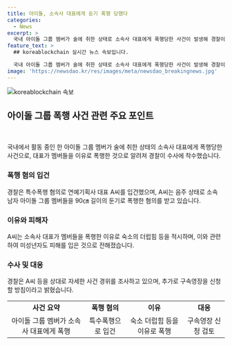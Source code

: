 ```yaml
---
title: 아이돌, 소속사 대표에게 둔기 폭행 당했다
categories:
  - News
excerpt: >
  국내 아이돌 그룹 멤버가 술에 취한 상태로 소속사 대표에게 폭행당한 사건이 발생해 경찰이 수사에 착수했다. 대표는 음주 상태에서 멤버들을 둔기로 폭행한 혐의를 받으며, 더럽게 쓴 숙소를 이유로 멤버들을 공격했다고 전해졌다. 미성년자도 피해를 입은 것으로 알려졌고, 경찰은 상세한 사건 경위를 조사 중이며 구속영장을 검토 중이라고 밝혔다.
feature_text: >
  ## koreablockchain 실시간 뉴스 속보입니다.

  국내 아이돌 그룹 멤버가 술에 취한 상태로 소속사 대표에게 폭행당한 사건이 발생해 경찰이 수사에 착수했다. 대표는 음주 상태에서 멤버들을 둔기로 폭행한 혐의를 받으며, 더럽게 쓴 숙소를 이유로 멤버들을 공격했다고 전해졌다. 미성년자도 피해를 입은 것으로 알려졌고, 경찰은 상세한 사건 경위를 조사 중이며 구속영장을 검토 중이라고 밝혔다.
image: 'https://newsdao.kr/res/images/meta/newsdao_breakingnews.jpg'
---
```


<p><img src="https://newsdao.kr/res/images/meta/newsdao_breakingnews.jpg" alt="koreablockchain 속보" /></p>

<h2 data-ke-size="size26">아이돌 그룹 폭행 사건 관련 주요 포인트</h2>

<p data-ke-size="size16">&nbsp;</p>

<p>국내에서 활동 중인 한 아이돌 그룹 멤버가 술에 취한 상태의 소속사 대표에게 폭행당한 사건으로, 대표가 멤버들을 이유로 폭행한 것으로 알려져 경찰이 수사에 착수했습니다.</p>

<h3>폭행 혐의 입건</h3>

<p data-ke-size="size16">경찰은 특수폭행 혐의로 연예기획사 대표 A씨를 입건했으며, A씨는 음주 상태로 소속 남자 아이돌 그룹 멤버들을 90㎝ 길이의 둔기로 폭행한 혐의를 받고 있습니다.</p>

<h3>이유와 피해자</h3>

<p data-ke-size="size16">A씨는 소속사 대표가 멤버들을 폭행한 이유로 숙소의 더럽힘 등을 적시하며, 이와 관련하여 미성년자도 피해를 입은 것으로 전해졌습니다.</p>

<h3>수사 및 대응</h3>

<p data-ke-size="size16">경찰은 A씨 등을 상대로 자세한 사건 경위를 조사하고 있으며, 추가로 구속영장을 신청할 방침이라고 밝혔습니다.</p>

<table>
    <tbody>
        <tr>
            <td style="text-align: center; height: 17px;"><b>사건 요약</b></td>
            <td style="text-align: center; height: 17px;"><b>폭행 혐의</b></td>
            <td style="text-align: center; height: 17px;"><b>이유</b></td>
            <td style="text-align: center; height: 17px;"><b>대응</b></td>
        </tr>
        <tr>
            <td style="text-align: center;">아이돌 그룹 멤버가 소속사 대표에게 폭행</td>
            <td style="text-align: center;">특수폭행으로 입건</td>
            <td style="text-align: center;">숙소 더럽힘 등을 이유로 폭행</td>
            <td style="text-align: center;">구속영장 신청 검토</td>
        </tr>
    </tbody>
</table>

<p data-ke-size="size16">&nbsp;</p>

<p data-ke-size="size16">&nbsp;</p>

